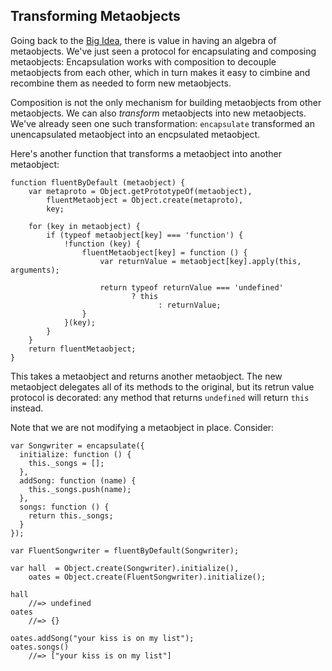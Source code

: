 ## Transforming Metaobjects

Going back to the [Big Idea](#big-idea), there is value in having an algebra of metaobjects. We've just seen a protocol for encapsulating and composing metaobjects: Encapsulation works with composition to decouple metaobjects from each other, which in turn makes it easy to cimbine and recombine them as needed to form new metaobjects.

Composition is not the only mechanism for building metaobjects from other metaobjects. We can also *transform* metaobjects into new metaobjects. We've already seen one such transformation: `encapsulate` transformed an unencapsulated metaobject into an encpsulated metaobject.

Here's another function that transforms a metaobject into another metaobject:

~~~~~~~~
function fluentByDefault (metaobject) {
	var metaproto = Object.getPrototypeOf(metaobject),
	    fluentMetaobject = Object.create(metaproto),
	    key;
		
	for (key in metaobject) {
		if (typeof metaobject[key] === 'function') {
			!function (key) {
				fluentMetaobject[key] = function () {
					var returnValue = metaobject[key].apply(this, arguments);
					
					return typeof returnValue === 'undefined'
					       ? this
								 : returnValue;
				}
			}(key);
		}
	}
	return fluentMetaobject;
}
~~~~~~~~

This takes a metaobject and returns another metaobject. The new metaobject delegates all of its methods to the original, but its retrun value protocol is decorated: any method that returns `undefined` will return `this` instead.

Note that we are not modifying a metaobject in place. Consider:

~~~~~~~~
var Songwriter = encapsulate({
  initialize: function () {
    this._songs = [];
  },
  addSong: function (name) {
    this._songs.push(name);
  },
  songs: function () {
    return this._songs;
  }
});

var FluentSongwriter = fluentByDefault(Songwriter);

var hall  = Object.create(Songwriter).initialize(),
    oates = Object.create(FluentSongwriter).initialize();
		
hall
	//=> undefined
oates
	//=> {}
	
oates.addSong("your kiss is on my list");
oates.songs()
	//=> ["your kiss is on my list"]
~~~~~~~~